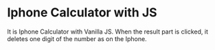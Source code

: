 # Iphone Calculator with JS
It is Iphone Calculator with Vanilla JS. When the result part is clicked, it deletes one digit of the number as on the Iphone.

